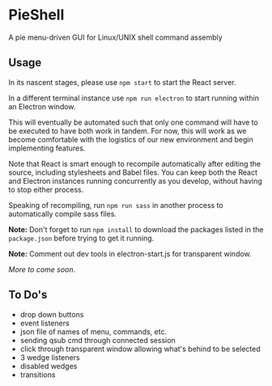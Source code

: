 # PieShell

A pie menu-driven GUI for Linux/UNIX shell command assembly 

## Usage

In its nascent stages, please use ```npm start``` to start the React server.

In a different terminal instance use ```npm run electron``` to start running within an Electron window.

This will eventually be automated such that only one command will have to be executed to have both work in tandem.
For now, this will work as we become comfortable with the logistics of our new environment and begin implementing features.

Note that React is smart enough to recompile automatically after editing the source, including stylesheets and Babel files. You can keep both the React and Electron instances running concurrently as you develop, without having to stop either process.

Speaking of recompiling, run ```npm run sass``` in another process to automatically compile sass files.

**Note:** Don't forget to run ```npm install``` to download the packages listed in the ```package.json``` before trying to get it running.

**Note:** Comment out dev tools in electron-start.js for transparent window.

*More to come soon.*

## To Do's

- drop down buttons
- event listeners
- json file of names of menu, commands, etc.
- sending qsub cmd through connected session
- click through transparent window allowing what's behind to be selected
- 3 wedge listeners
- disabled wedges
- transitions